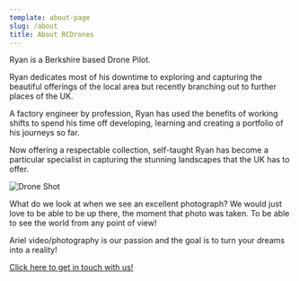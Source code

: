 ```yaml
---
template: about-page
slug: /about
title: About RCDrones
---
```

Ryan is a Berkshire based Drone Pilot. 

Ryan dedicates most of his downtime to exploring and capturing the beautiful offerings of the local area but recently branching out to further places of the UK. 

A factory engineer by profession, Ryan has used the benefits of working shifts to spend his time off developing, learning and creating a portfolio of his journeys so far. 

Now offering a respectable collection, self-taught Ryan has become a particular specialist in capturing the stunning landscapes that the UK has to offer. 

![Drone Shot](/assets/whatsapp-image-2022-08-30-at-4.51.04-am-1-.jpeg "Berkshire Drone Shot")

What do we look at when we see an excellent photograph? We would just love to be able to be up there, the moment that photo was taken. To be able to see the world from any point of view!

Ariel video/photography is our passion and the goal is to turn your dreams into a reality!

[Click here to get in touch with us!](/about)